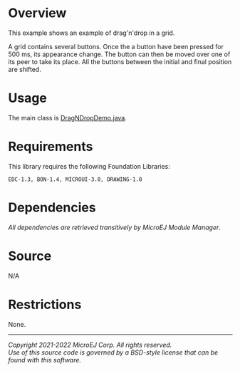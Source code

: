 # Overview

This example shows an example of drag'n'drop in a grid.

A grid contains several buttons.
Once the a button have been pressed for 500 ms, its appearance change.
The button can then be moved over one of its peer to take its place.
All the buttons between the initial and final position are shifted.

# Usage

The main class is [DragNDropDemo.java](src/main/java/com/microej/example/mwt/dragndrop/DragNDropDemo.java).

# Requirements

This library requires the following Foundation Libraries:

    EDC-1.3, BON-1.4, MICROUI-3.0, DRAWING-1.0

# Dependencies

_All dependencies are retrieved transitively by MicroEJ Module Manager_.

# Source

N/A

# Restrictions

None.

---  
_Copyright 2021-2022 MicroEJ Corp. All rights reserved._  
_Use of this source code is governed by a BSD-style license that can be found with this software._  
